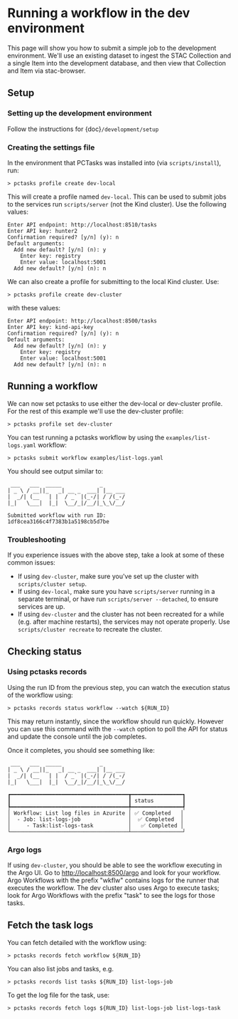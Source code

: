 # Running a workflow in the dev environment

This page will show you how to submit a simple job to the development environment.
We'll use an existing dataset to ingest the STAC Collection and a single Item into the
development database, and then view that Collection and Item via stac-browser.

## Setup

### Setting up the development environment

Follow the instructions for {doc}`/development/setup`

### Creating the settings file

In the environment that PCTasks was installed into (via `scripts/install`), run:

```
> pctasks profile create dev-local
```

This will create a profile named `dev-local`. This can be used to submit jobs to the services run `scripts/server` (not the Kind cluster). Use the following values:

```shell
Enter API endpoint: http://localhost:8510/tasks
Enter API key: hunter2
Confirmation required? [y/n] (y): n
Default arguments:
  Add new default? [y/n] (n): y
    Enter key: registry
    Enter value: localhost:5001
  Add new default? [y/n] (n): n
```

We can also create a profile for submitting to the local Kind cluster. Use:

```
> pctasks profile create dev-cluster
```

with these values:

```shell
Enter API endpoint: http://localhost:8500/tasks
Enter API key: kind-api-key
Confirmation required? [y/n] (y): n
Default arguments:
  Add new default? [y/n] (n): y
    Enter key: registry
    Enter value: localhost:5001
  Add new default? [y/n] (n): n
```

## Running a workflow

We can now set pctasks to use either the dev-local or dev-cluster profile. For the rest of this example we'll use the dev-cluster profile:

```shell
> pctasks profile set dev-cluster
```

You can test running a pctasks workflow by using the `examples/list-logs.yaml` workflow:

```shell
> pctasks submit workflow examples/list-logs.yaml
```

You should see output similar to:

```shell
 ___   ___  _____            _
| _ \ / __||_   _| __ _  ___| |__ ___
|  _/| (__   | |  / _` |(_-/| / /(_-/
|_|   \___|  |_|  \__/_|/__/|_\_\/__/

Submitted workflow with run ID:
1df8cea3166c4f7383b1a5198cb5d7be
```

### Troubleshooting

If you experience issues with the above step, take a look at some of these common issues:

- If using `dev-cluster`, make sure you've set up the cluster with `scripts/cluster setup`.
- If using `dev-local`, make sure you have `scripts/server` running in a separate terminal, or have run `scripts/server --detached`, to ensure services are up.
- If using `dev-cluster` and the cluster has not been recreated for a while (e.g. after machine restarts), the services may not operate properly. Use `scripts/cluster recreate` to recreate the cluster.

## Checking status

### Using pctasks records

Using the run ID from the previous step, you can watch the execution status of the workflow using:

```shell
> pctasks records status workflow --watch ${RUN_ID}
```

This may return instantly, since the workflow should run quickly. However you can use this command with the `--watch` option to poll the API for status and update the console until the job completes.

Once it completes, you should see something like:

```shell
 ___   ___  _____            _
| _ \ / __||_   _| __ _  ___| |__ ___
|  _/| (__   | |  / _` |(_-/| / /(_-/
|_|   \___|  |_|  \__/_|/__/|_\_\/__/

┏━━━━━━━━━━━━━━━━━━━━━━━━━━━━━━━━━━━━━┳━━━━━━━━━━━━━━━━┓
┃                                     ┃ status         ┃
┡━━━━━━━━━━━━━━━━━━━━━━━━━━━━━━━━━━━━━╇━━━━━━━━━━━━━━━━┩
│ Workflow: List log files in Azurite │ ✅ Completed   │
│  - Job: list-logs-job               │  ✅ Completed  │
│     - Task:list-logs-task           │   ✅ Completed │
└─────────────────────────────────────┴────────────────┘
```

### Argo logs

If using `dev-cluster`, you should be able to see the workflow executing in the Argo UI. Go to <http://localhost:8500/argo> and look for your workflow. Argo Workflows with the prefix "wkflw" contains logs for the runner that executes the workflow. The dev cluster also uses Argo to execute tasks; look for Argo Workflows with the prefix "task" to see the logs for those tasks.

## Fetch the task logs

You can fetch detailed with the workflow using:

```shell
> pctasks records fetch workflow ${RUN_ID}
```

You can also list jobs and tasks, e.g.

```shell
> pctasks records list tasks ${RUN_ID} list-logs-job
```

To get the log file for the task, use:

```shell
> pctasks records fetch logs ${RUN_ID} list-logs-job list-logs-task
```
